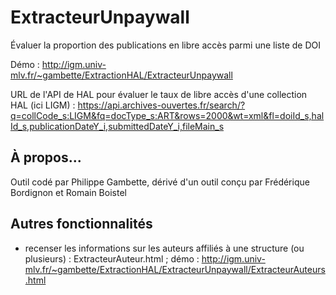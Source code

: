 # ExtracteurUnpaywall
Évaluer la proportion des publications en libre accès parmi une liste de DOI

Démo : http://igm.univ-mlv.fr/~gambette/ExtractionHAL/ExtracteurUnpaywall

URL de l'API de HAL pour évaluer le taux de libre accès d'une collection HAL (ici LIGM) : https://api.archives-ouvertes.fr/search/?q=collCode_s:LIGM&fq=docType_s:ART&rows=2000&wt=xml&fl=doiId_s,halId_s,publicationDateY_i,submittedDateY_i,fileMain_s

## À propos...
Outil codé par Philippe Gambette, dérivé d'un outil conçu par Frédérique Bordignon et Romain Boistel

## Autres fonctionnalités
* recenser les informations sur les auteurs affiliés à une structure (ou plusieurs) : ExtracteurAuteur.html ; démo : http://igm.univ-mlv.fr/~gambette/ExtractionHAL/ExtracteurUnpaywall/ExtracteurAuteurs.html
